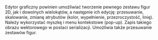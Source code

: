 Edytor graficzny powinien umożliwiać tworzenie pewnego zestawu figur 2D, jak i dowolnych wielokątów, a następnie ich edycję: przesuwanie, skalowanie, zmianę atrybutów (kolor, wypełnienie, przezroczystość, linię). Należy wykorzystać myszkę i menu kontekstowe (pop-up). Zapis takiego obrazu wektorowego w postaci serializacji. Umożliwia także przesuwanie zestawów figur.
